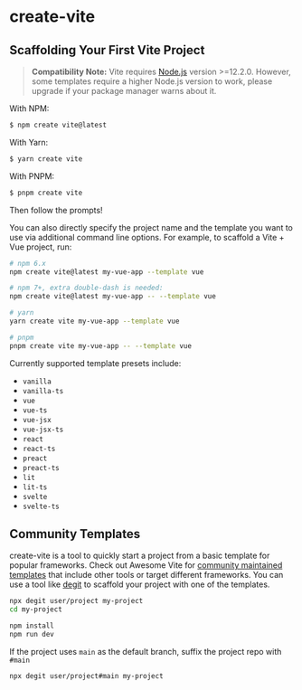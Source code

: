 # create-vite

## Scaffolding Your First Vite Project

> **Compatibility Note:**
> Vite requires [Node.js](https://nodejs.org/en/) version >=12.2.0. However, some templates require a higher Node.js version to work, please upgrade if your package manager warns about it.

With NPM:

```bash
$ npm create vite@latest
```

With Yarn:

```bash
$ yarn create vite
```

With PNPM:

```bash
$ pnpm create vite
```

Then follow the prompts!

You can also directly specify the project name and the template you want to use via additional command line options. For example, to scaffold a Vite + Vue project, run:

```bash
# npm 6.x
npm create vite@latest my-vue-app --template vue

# npm 7+, extra double-dash is needed:
npm create vite@latest my-vue-app -- --template vue

# yarn
yarn create vite my-vue-app --template vue

# pnpm
pnpm create vite my-vue-app -- --template vue
```

Currently supported template presets include:

- `vanilla`
- `vanilla-ts`
- `vue`
- `vue-ts`
- `vue-jsx`
- `vue-jsx-ts`
- `react`
- `react-ts`
- `preact`
- `preact-ts`
- `lit`
- `lit-ts`
- `svelte`
- `svelte-ts`

## Community Templates

create-vite is a tool to quickly start a project from a basic template for popular frameworks. Check out Awesome Vite for [community maintained templates](https://github.com/vitejs/awesome-vite#templates) that include other tools or target different frameworks. You can use a tool like [degit](https://github.com/Rich-Harris/degit) to scaffold your project with one of the templates.

```bash
npx degit user/project my-project
cd my-project

npm install
npm run dev
```

If the project uses `main` as the default branch, suffix the project repo with `#main`

```bash
npx degit user/project#main my-project
```
